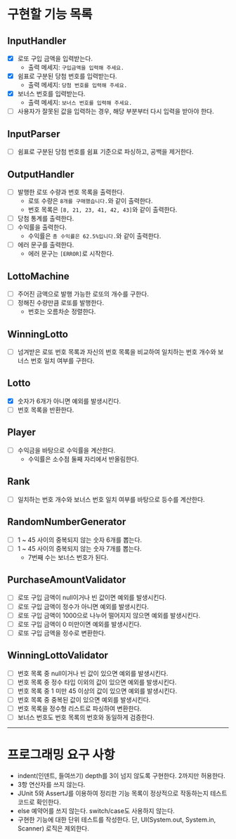# 구현할 기능 목록
## InputHandler
- [x] 로또 구입 금액을 입력받는다.
  - 출력 메세지: `구입금액을 입력해 주세요.`
- [x] 쉼표로 구분된 당첨 번호를 입력받는다.
  - 출력 메세지: `당첨 번호를 입력해 주세요.`
- [x] 보너스 번호를 입력받는다.
  - 출력 메세지: `보너스 번호를 입력해 주세요.`
- [ ] 사용자가 잘못된 값을 입력하는 경우, 해당 부분부터 다시 입력을 받아야 한다.
## InputParser
- [ ] 쉼표로 구분된 당첨 번호를 쉼표 기준으로 파싱하고, 공백을 제거한다.
## OutputHandler
- [ ] 발행한 로또 수량과 번호 목록을 출력한다.
  - 로또 수량은 `8개를 구매했습니다.`와 같이 출력한다.
  - 번호 목록은 `[8, 21, 23, 41, 42, 43]`와 같이 출력한다.
- [ ] 당첨 통계를 출력한다.
- [ ] 수익률을 출력한다.
  - 수익률은 `총 수익률은 62.5%입니다.`와 같이 출력한다.
- [ ] 에러 문구를 출력한다.
  - 에러 문구는 `[ERROR]`로 시작한다.
## LottoMachine
- [ ] 주어진 금액으로 발행 가능한 로또의 개수를 구한다.
- [ ] 정해진 수량만큼 로또를 발행한다.
  - 번호는 오름차순 정렬한다.
## WinningLotto
- [ ] 넘겨받은 로또 번호 목록과 자신의 번호 목록을 비교하여 일치하는 번호 개수와 보너스 번호 일치 여부를 구한다.
## Lotto
- [x] 숫자가 6개가 아니면 예외를 발생시킨다.
- [ ] 번호 목록을 반환한다.
## Player
- [ ] 수익금을 바탕으로 수익률을 계산한다.
  - 수익률은 소수점 둘째 자리에서 반올림한다.
## Rank
- [ ] 일치하는 번호 개수와 보너스 번호 일치 여부를 바탕으로 등수를 계산한다.
## RandomNumberGenerator
- [ ] 1 ~ 45 사이의 중복되지 않는 숫자 6개를 뽑는다.
- [ ] 1 ~ 45 사이의 중복되지 않는 숫자 7개를 뽑는다. 
  - 7번째 수는 보너스 번호가 된다.
## PurchaseAmountValidator
- [ ] 로또 구입 금액이 null이거나 빈 값이면 예외를 발생시킨다.
- [ ] 로또 구입 금액이 정수가 아니면 예외를 발생시킨다.
- [ ] 로또 구입 금액이 1000으로 나누어 떨어지지 않으면 예외를 발생시킨다.
- [ ] 로또 구입 금액이 0 미만이면 예외를 발생시킨다.
- [ ] 로또 구입 금액을 정수로 변환한다.
## WinningLottoValidator
- [ ] 번호 목록 중 null이거나 빈 값이 있으면 예외를 발생시킨다.
- [ ] 번호 목록 중 정수 타입 이외의 값이 있으면 예외를 발생시킨다.
- [ ] 번호 목록 중 1 미만 45 이상의 값이 있으면 예외를 발생시킨다.
- [ ] 번호 목록 중 중복된 값이 있으면 예외를 발생시킨다.
- [ ] 번호 목록을 정수형 리스트로 파싱하여 변환한다.
- [ ] 보너스 번호도 번호 목록의 번호와 동일하게 검증한다.

---

# 프로그래밍 요구 사항
- indent(인덴트, 들여쓰기) depth를 3이 넘지 않도록 구현한다. 2까지만 허용한다.
- 3항 연산자를 쓰지 않는다.
- JUnit 5와 AssertJ를 이용하여 정리한 기능 목록이 정상적으로 작동하는지 테스트 코드로 확인한다.
- else 예약어를 쓰지 않는다. switch/case도 사용하지 않는다.
- 구현한 기능에 대한 단위 테스트를 작성한다. 단, UI(System.out, System.in, Scanner) 로직은 제외한다.